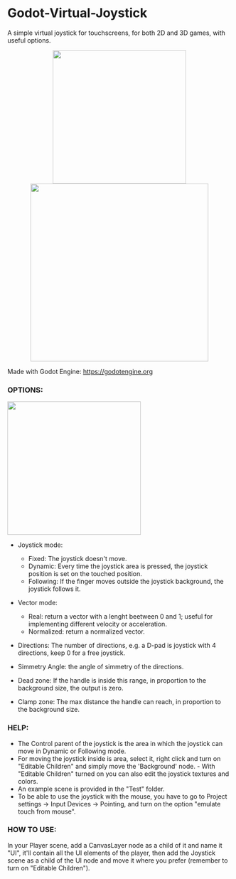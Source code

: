 # Godot-Virtual-Joystick
A simple virtual joystick for touchscreens, for both 2D and 3D games, with useful options.

<p align="center"> 
	<img src="https://raw.githubusercontent.com/MarcoFazioRandom/Godot-Virtual-Joystick/master/preview_icon.png" width="300">
	<img src="https://raw.githubusercontent.com/MarcoFazioRandom/Godot-Virtual-Joystick/master/preview_1.png" width="400">
</p>

Made with Godot Engine: https://godotengine.org

### OPTIONS:  

<img src="https://raw.githubusercontent.com/MarcoFazioRandom/Godot-Virtual-Joystick/master/preview_2.png" width="300">

- Joystick mode: 
	- Fixed: The joystick doesn't move. 
	- Dynamic: Every time the joystick area is pressed, the joystick position is set on the touched position. 
	- Following: If the finger moves outside the joystick background, the joystick follows it.  

- Vector mode: 
	- Real: return a vector with a lenght beetween 0 and 1; useful for implementing different velocity or acceleration.  
	- Normalized: return a normalized vector. 

- Directions: The number of directions, e.g. a D-pad is joystick with 4 directions, keep 0 for a free joystick.  
- Simmetry Angle: the angle of simmetry of the directions.  

- Dead zone: If the handle is inside this range, in proportion to the background size, the output is zero.

- Clamp zone: The max distance the handle can reach, in proportion to the background size.

### HELP:  
- The Control parent of the joystick is the area in which the joystick can move in Dynamic or Following mode.  
- For moving the joystick inside is area, select it, right click and turn on "Editable Children" and simply move the 'Background' node.  - With "Editable Children" turned on you can also edit the joystick textures and colors.  
- An example scene is provided in the "Test" folder.  
- To be able to use the joystick with the mouse, you have to go to Project settings -> Input Devices -> Pointing, and turn on the option "emulate touch from mouse".  

### HOW TO USE:  
In your Player scene, add a CanvasLayer node as a child of it and name it "UI", it'll contain all the UI elements of the player, then add the Joystick scene as a child of the UI node and move it where you prefer (remember to turn on "Editable Children"). 
